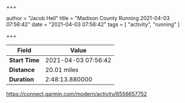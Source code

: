 +++

author = "Jacob Hell"
title = "Madison County Running 2021-04-03 07:56:42"
date = "2021-04-03 07:56:42"
tags = [
    "activity", "running"
]

+++

<!--more-->

|Field  |Value  |
|--- | --- |
|**Start Time**|2021-04-03 07:56:42|
|**Distance**|20.01 miles|
|**Duration**|2:48:13.880000|

https://connect.garmin.com/modern/activity/6556657752